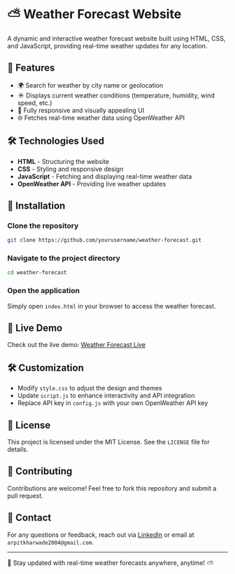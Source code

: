 # ⛅ Weather Forecast Website

A dynamic and interactive weather forecast website built using HTML, CSS, and JavaScript, providing real-time weather updates for any location.

## 🚀 Features
- 🌍 Search for weather by city name or geolocation
- ☀️ Displays current weather conditions (temperature, humidity, wind speed, etc.)
- 🎨 Fully responsive and visually appealing UI
- 🌐 Fetches real-time weather data using OpenWeather API

## 🛠️ Technologies Used
- **HTML** - Structuring the website
- **CSS** - Styling and responsive design
- **JavaScript** - Fetching and displaying real-time weather data
- **OpenWeather API** - Providing live weather updates

## 📂 Installation
### Clone the repository
```bash
git clone https://github.com/yourusername/weather-forecast.git
```
### Navigate to the project directory
```bash
cd weather-forecast
```
### Open the application
Simply open `index.html` in your browser to access the weather forecast.

## 🎥 Live Demo
Check out the live demo: [Weather Forecast Live](https://arpitk-weather-forecast.netlify.app/)

## 🛠️ Customization
- Modify `style.css` to adjust the design and themes
- Update `script.js` to enhance interactivity and API integration
- Replace API key in `config.js` with your own OpenWeather API key

## 📜 License
This project is licensed under the MIT License. See the `LICENSE` file for details.

## 🤝 Contributing
Contributions are welcome! Feel free to fork this repository and submit a pull request.

## 📧 Contact
For any questions or feedback, reach out via [LinkedIn](https://www.linkedin.com/in/arpit-kharwade/) or email at `arpitkharwade2004@gmail.com`.

---
🚀 Stay updated with real-time weather forecasts anywhere, anytime! ⛅

